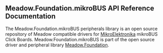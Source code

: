 ## Meadow.Foundation.mikroBUS API Reference Documentation

The Meadow.Foundation.mikroBUS peripherals library is an open source repository of Meadow compatible drivers for [MikroElektronika](https://www.mikroe.com/click) mikroBUS Click Boards. Meadow.Foundation.mikroBUS is part of the open source driver and peripheral library [Meadow.Foundation](http://developer.wildernesslabs.co/Meadow/Meadow.Foundation/Peripherals/).